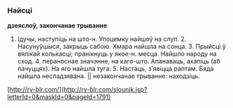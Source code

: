 ### Найсці
**дзеяслоў, закончанае трыванне**

1. Ідучы, наступіць на што-н. Упоцемку найшоў на слуп. 2. Насунуўшыся, закрыць сабою. Хмара найшла на сонца. 3. Прыйсці ў вялікай колькасці; пранікнуць у якое-н. месца. Найшло народу на сход. 4. пераноснае значэнне, на каго-што. Апанаваць, ахапіць (аб пачуццях). На яго найшла туга. 5. Настаць, з'явіцца раптам. Бяда найшла неспадзявана. || незакончанае трыванне: находзіць.

<a rel="author">[http://rv-blr.com/](http://rv-blr.com/slounik.jsp?letterId=0&maskId=0&pageId=1791)</a>
